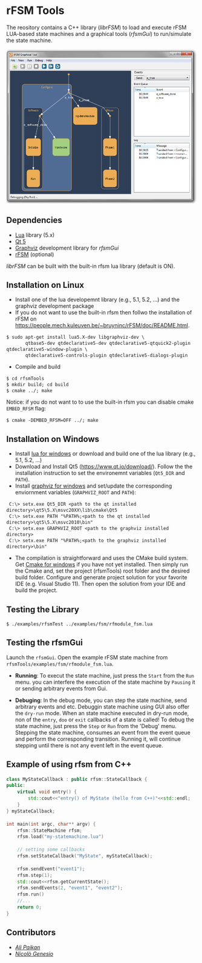 # rFSM Tools

The reository contains a C++ library (*librFSM*) to load and execute rFSM LUA-based state machines and a graphical tools (*rfsmGui*) to run/simulate the state machine.


![scenario2](/doc/rfsmGui.png)


Dependencies 
------------
* [Lua](https://www.lua.org/about.html) library (5.x)
* [Qt 5](https://www.qt.io/download/)
* [Graphviz](http://www.graphviz.org/) development library for *rfsmGui*
* [rFSM](https://people.mech.kuleuven.be/~bruyninc/rFSM/doc/README.html) (optional)

*librFSM* can be built with the built-in rfsm lua library (default is ON).


Installation on Linux
---------------------
* Install one of the lua developemnt library (e.g., 5.1, 5.2, ...) and the graphviz development package 
* If you do not want to use the built-in rfsm then follwo the installation of 
rFSM on https://people.mech.kuleuven.be/~bruyninc/rFSM/doc/README.html. 

```
$ sudo apt-get install lua5.X-dev libgraphviz-dev \
       qtbase5-dev qtdeclarative5-dev qtdeclarative5-qtquick2-plugin qtdeclarative5-window-plugin \
       qtdeclarative5-controls-plugin qtdeclarative5-dialogs-plugin
```

* Compile and build
```
$ cd rfsmTools
$ mkdir build; cd build
$ cmake ../; make
```
Notice: if you do not want to to use the built-in rfsm you can disable cmake `EMBED_RFSM` flag:

```
$ cmake -DEMBED_RFSM=OFF ../; make
```

Installation on Windows
---------------------
* Install [lua for windows](https://github.com/rjpcomputing/luaforwindows/releases/download/v5.1.5-51/LuaForWindows_v5.1.5-51.exe) or download and build one of the lua library (e.g., 5.1, 5.2, ...) 
* Download and Install Qt5 (https://www.qt.io/download/). Follow the the installation instruction to set the environemnt variables (`Qt5_DIR` and `PATH`). 
* Install [graphviz for windows](http://www.graphviz.org/pub/graphviz/stable/windows/graphviz-2.38.msi) and set/update the corresponding enviornment variables (`GRAPHVIZ_ROOT` and `PATH`): 
```
 C:\> setx.exe Qt5_DIR <path to the qt installed directory>\qt5\5.X\msvc20XX\lib\cmake\Qt5
 C:\> setx.exe PATH "%PATH%;<path to the qt installed directory>\qt5\5.X\msvc2010\bin"
 C:\> setx.exe GRAPHVIZ_ROOT <path to the graphviz installed directory>
 C:\> setx.exe PATH "%PATH%;<path to the graphviz installed directory>\bin"
```

* The compilation is straightforward and uses the CMake build system. Get [Cmake for windows](https://cmake.org/download/) if you have not yet installed. Then simply run the Cmake and, set the project (rfsmTools) root folder and the desired build folder. Configure and generate project solution for your favorite IDE (e.g. Visual Studio 11). Then open the solution from your IDE and build the project.   


Testing the Library
--------------------
```
$ ./examples/rfsmTest ../examples/fsm/rfmodule_fsm.lua
```


Testing the rfsmGui 
-------------------
Launch the `rfsmGui`. Open the example rFSM state machine from `rfsmTools/examples/fsm/rfmodule_fsm.lua`. 

* **Running**: To execut the state machine, just press the `Start` from the `Run` menu. you can interfere the execution of the state machine by `Pausing` it or sending arbitrary events from Gui. 

* **Debuging**: In the debug mode, you can step the state machine, send arbitrary events and etc. Debuggin state machine using GUI also offer the `dry-run` mode. When an state machine executed in dry-run mode, non of the `entry`, `doo` or `exit` callbacks of a state is called! To debug the state machine, just press the `Step` or `Run` from the 'Debug' menu. Stepping the state machine, consumes an event from the event queue and perform the corresponding transition. Running it, will continue stepping until there is not any event left in the event queue. 


Example of using rfsm from C++
------------------------------
```c++
class MyStateCallback : public rfsm::StateCallback {
public:
    virtual void entry() {
        std::cout<<"entry() of MyState (hello from C++)"<<std::endl;
    }
} myStateCallback;

int main(int argc, char** argv) {
    rfsm::StateMachine rfsm;   
    rfsm.load("my-statemachine.lua")

    // setting some callbacks
    rfsm.setStateCallback("MyState", myStateCallback);    

    rfsm.sendEvent("event1");
    rfsm.step(1);    
    std::cout<<rfsm.getCurrentState();
    rfsm.sendEvents(2, "event1", "event2");
    rfsm.run()
    //...    
    return 0;
}
```


Contributors
-------------
* [*Ali Paikan*](https://github.com/apaikan)
* [*Nicolò Genesio*](https://github.com/Nicogene)

